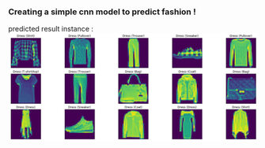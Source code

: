 ### Creating a simple cnn model to predict fashion ! 

predicted result instance : 
![fashion result](fashion.png)